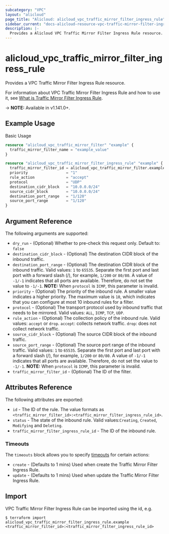 ```yaml
---
subcategory: "VPC"
layout: "alicloud"
page_title: "Alicloud: alicloud_vpc_traffic_mirror_filter_ingress_rule"
sidebar_current: "docs-alicloud-resource-vpc-traffic-mirror-filter-ingress-rule"
description: |-
  Provides a Alicloud VPC Traffic Mirror Filter Ingress Rule resource.
---
```


# alicloud\_vpc\_traffic\_mirror\_filter\_ingress\_rule

Provides a VPC Traffic Mirror Filter Ingress Rule resource.

For information about VPC Traffic Mirror Filter Ingress Rule and how to use it, see [What is Traffic Mirror Filter Ingress Rule](https://www.alibabacloud.com/help/doc-detail/261357.htm).

-> **NOTE:** Available in v1.141.0+.

## Example Usage

Basic Usage

```terraform
resource "alicloud_vpc_traffic_mirror_filter" "example" {
  traffic_mirror_filter_name = "example_value"
}

resource "alicloud_vpc_traffic_mirror_filter_ingress_rule" "example" {
  traffic_mirror_filter_id = alicloud_vpc_traffic_mirror_filter.example.id
  priority                 = "1"
  rule_action              = "accept"
  protocol                 = "UDP"
  destination_cidr_block   = "10.0.0.0/24"
  source_cidr_block        = "10.0.0.0/24"
  destination_port_range   = "1/120"
  source_port_range        = "1/120"
}

```

## Argument Reference

The following arguments are supported:

* `dry_run` - (Optional) Whether to pre-check this request only. Default to: `false`
* `destination_cidr_block` - (Optional) The destination CIDR block of the inbound traffic.
* `destination_port_range` - (Optional) The destination CIDR block of the inbound traffic. Valid values: `1` to `65535`. Separate the first port and last port with a forward slash (/), for example, `1/200` or `80/80`. A value of `-1/-1` indicates that all ports are available. Therefore, do not set the value to `-1/-1`. **NOTE:** When `protocol` is `ICMP`, this parameter is invalid.
* `priority` - (Optional) The priority of the inbound rule. A smaller value indicates a higher priority. The maximum value is `10`, which indicates that you can configure at most 10 inbound rules for a filter.
* `protocol` - (Optional) The transport protocol used by inbound traffic that needs to be mirrored. Valid values: `ALL`, `ICMP`, `TCP`, `UDP`.
* `rule_action` - (Optional) The collection policy of the inbound rule. Valid values: `accept` or `drop`. `accept`: collects network traffic. `drop`: does not collect network traffic.
* `source_cidr_block` - (Optional) The source CIDR block of the inbound traffic.
* `source_port_range` - (Optional) The source port range of the inbound traffic. Valid values: `1` to `65535`. Separate the first port and last port with a forward slash (/), for example, `1/200` or `80/80`. A value of `-1/-1` indicates that all ports are available. Therefore, do not set the value to `-1/-1`. **NOTE:** When `protocol` is `ICMP`, this parameter is invalid.
* `traffic_mirror_filter_id` - (Optional) The ID of the filter.

## Attributes Reference

The following attributes are exported:

* `id` - The ID of the rule. The value formats as `<traffic_mirror_filter_id>:<traffic_mirror_filter_ingress_rule_id>`.
* `status` - The state of the inbound rule. Valid values:`Creating`, `Created`, `Modifying` and `Deleting`.
* `traffic_mirror_filter_ingress_rule_id` - The ID of the inbound rule.

### Timeouts

The `timeouts` block allows you to specify [timeouts](https://www.terraform.io/docs/configuration-0-11/resources.html#timeouts) for certain actions:

* `create` - (Defaults to 1 mins) Used when create the Traffic Mirror Filter Ingress Rule.
* `update` - (Defaults to 1 mins) Used when update the Traffic Mirror Filter Ingress Rule.

## Import

VPC Traffic Mirror Filter Ingress Rule can be imported using the id, e.g.

```shell
$ terraform import alicloud_vpc_traffic_mirror_filter_ingress_rule.example <traffic_mirror_filter_id>:<traffic_mirror_filter_ingress_rule_id>
```
